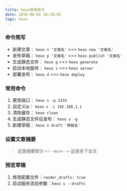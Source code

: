 ```yaml
---
title: hexo常用命令
date: 2018-06-02 16:28:05
tags: hexo
---
```


### 命令简写

* 新建文章： `hexo n '文章名'`  >>>  `hexo new '文章名'`
* 发布草稿： `hexo p '文章名'` >>> `hexo publish '文章名'`
* 生成静态文件： `hexo g`  >>>  `hexo generate`
* 启动本地服务： `hexo s` >>> `hexo server`
* 部署发布： `hexo d` >>> `hexo deploy`

<!--more-->
### 常用命令

1. 更改端口： `hexo s -p 3333`
2. 自定义ip： `hexo s -i 192.168.1.1`
3. 清除缓存： `hexo clean`
4. 生成静态文件后发布： `hexo s -g`
5. 新建草稿： `hexo n draft '草稿名'`

### 设置文章摘要

>这是摘要部分
>`<!--more-->`
>这是余下全文

### 预览草稿

1. 修改配置文件：`render_drafts: true`
2. 启动服务添加参数：`hexo s --drafts`
